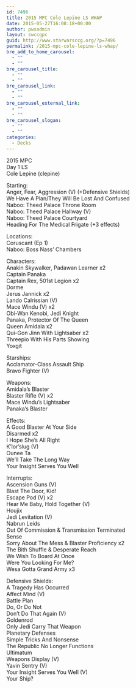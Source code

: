 ```yaml
---
id: 7496
title: 2015 MPC Cole Lepine LS WHAP
date: 2015-05-27T16:08:18+00:00
author: pwsadmin
layout: swccgpc
guid: http://www.starwarsccg.org/?p=7496
permalink: /2015-mpc-cole-lepine-ls-whap/
bre_add_to_home_carousel:
  - ""
  - ""
bre_carousel_title:
  - ""
  - ""
bre_carousel_link:
  - ""
  - ""
bre_carousel_external_link:
  - ""
  - ""
bre_carousel_slogan:
  - ""
  - ""
categories:
  - Decks
---
```

2015 MPC  
Day 1 LS  
Cole Lepine (clepine)

Starting:  
Anger, Fear, Aggression (V) (+Defensive Shields)  
We Have A Plan/They Will Be Lost And Confused  
Naboo: Theed Palace Throne Room  
Naboo: Theed Palace Hallway (V)  
Naboo: Theed Palace Courtyard  
Heading For The Medical Frigate (+3 effects)

Locations:  
Coruscant (Ep 1)  
Naboo: Boss Nass&#8217; Chambers

Characters:  
Anakin Skywalker, Padawan Learner x2  
Captain Panaka  
Captain Rex, 501st Legion x2  
Dorme  
Jerus Jannick x2  
Lando Calrissian (V)  
Mace Windu (V) x2  
Obi-Wan Kenobi, Jedi Knight  
Panaka, Protector Of The Queen  
Queen Amidala x2  
Qui-Gon Jinn With Lightsaber x2  
Threepio With His Parts Showing  
Yoxgit

Starships:  
Acclamator-Class Assault Ship  
Bravo Fighter (V)

Weapons:  
Amidala&#8217;s Blaster  
Blaster Rifle (V) x2  
Mace Windu&#8217;s Lightsaber  
Panaka&#8217;s Blaster

Effects:  
A Good Blaster At Your Side  
Disarmed x2  
I Hope She&#8217;s All Right  
K&#8217;lor&#8217;slug (V)  
Ounee Ta  
We&#8217;ll Take The Long Way  
Your Insight Serves You Well

Interrupts:  
Ascension Guns (V)  
Blast The Door, Kid!  
Escape Pod (V) x2  
Hear Me Baby, Hold Together (V)  
Houjix  
Jedi Levitation (V)  
Nabrun Leids  
Out Of Commission & Transmission Terminated  
Sense  
Sorry About The Mess & Blaster Proficiency x2  
The Bith Shuffle & Desperate Reach  
We Wish To Board At Once  
Were You Looking For Me?  
Wesa Gotta Grand Army x3

Defensive Shields:  
A Tragedy Has Occurred  
Affect Mind (V)  
Battle Plan  
Do, Or Do Not  
Don&#8217;t Do That Again (V)  
Goldenrod  
Only Jedi Carry That Weapon  
Planetary Defenses  
Simple Tricks And Nonsense  
The Republic No Longer Functions  
Ultimatum  
Weapons Display (V)  
Yavin Sentry (V)  
Your Insight Serves You Well (V)  
Your Ship?